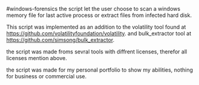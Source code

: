 #windows-forensics
the script let the user choose to scan a windows memory file for last active process or extract files from infected hard disk.

This script was implemented as an addition to the volatility tool found at https://github.com/volatilityfoundation/volatility.
and bulk_extractor tool at https://github.com/simsong/bulk_extractor.

the script was made froms sevral tools with diffrent licenses, therefor all licenses mention above.

the script was made for my personal portfolio to show my abilities, nothing for business or commercial use.

